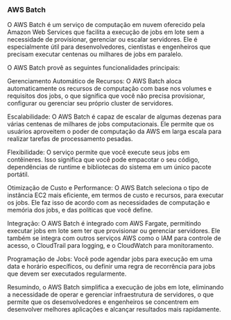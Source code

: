### AWS Batch

O AWS Batch é um serviço de computação em nuvem oferecido pela Amazon Web Services que facilita a execução de jobs em lote sem a necessidade de provisionar, gerenciar ou escalar servidores. Ele é especialmente útil para desenvolvedores, cientistas e engenheiros que precisam executar centenas ou milhares de jobs em paralelo.

O AWS Batch provê as seguintes funcionalidades principais:

Gerenciamento Automático de Recursos: O AWS Batch aloca automaticamente os recursos de computação com base nos volumes e requisitos dos jobs, o que significa que você não precisa provisionar, configurar ou gerenciar seu próprio cluster de servidores.

Escalabilidade: O AWS Batch é capaz de escalar de algumas dezenas para várias centenas de milhares de jobs computacionais. Ele permite que os usuários aproveitem o poder de computação da AWS em larga escala para realizar tarefas de processamento pesadas.

Flexibilidade: O serviço permite que você execute seus jobs em contêineres. Isso significa que você pode empacotar o seu código, dependências de runtime e bibliotecas do sistema em um único pacote portátil.

Otimização de Custo e Performance: O AWS Batch seleciona o tipo de instância EC2 mais eficiente, em termos de custo e recursos, para executar os jobs. Ele faz isso de acordo com as necessidades de computação e memória dos jobs, e das políticas que você define.

Integração: O AWS Batch é integrado com AWS Fargate, permitindo executar jobs em lote sem ter que provisionar ou gerenciar servidores. Ele também se integra com outros serviços AWS como o IAM para controle de acesso, o CloudTrail para logging, e o CloudWatch para monitoramento.

Programação de Jobs: Você pode agendar jobs para execução em uma data e horário específicos, ou definir uma regra de recorrência para jobs que devem ser executados regularmente.

Resumindo, o AWS Batch simplifica a execução de jobs em lote, eliminando a necessidade de operar e gerenciar infraestrutura de servidores, o que permite que os desenvolvedores e engenheiros se concentrem em desenvolver melhores aplicações e alcançar resultados mais rapidamente.
